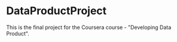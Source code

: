 # DataProductProject
This is the final project for the Coursera course  - "Developing Data Product".
